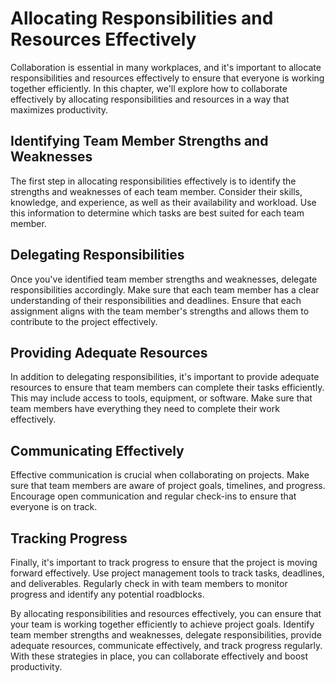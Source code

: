Allocating Responsibilities and Resources Effectively
===========================================================================================

Collaboration is essential in many workplaces, and it's important to allocate responsibilities and resources effectively to ensure that everyone is working together efficiently. In this chapter, we'll explore how to collaborate effectively by allocating responsibilities and resources in a way that maximizes productivity.

Identifying Team Member Strengths and Weaknesses
------------------------------------------------

The first step in allocating responsibilities effectively is to identify the strengths and weaknesses of each team member. Consider their skills, knowledge, and experience, as well as their availability and workload. Use this information to determine which tasks are best suited for each team member.

Delegating Responsibilities
---------------------------

Once you've identified team member strengths and weaknesses, delegate responsibilities accordingly. Make sure that each team member has a clear understanding of their responsibilities and deadlines. Ensure that each assignment aligns with the team member's strengths and allows them to contribute to the project effectively.

Providing Adequate Resources
----------------------------

In addition to delegating responsibilities, it's important to provide adequate resources to ensure that team members can complete their tasks efficiently. This may include access to tools, equipment, or software. Make sure that team members have everything they need to complete their work effectively.

Communicating Effectively
-------------------------

Effective communication is crucial when collaborating on projects. Make sure that team members are aware of project goals, timelines, and progress. Encourage open communication and regular check-ins to ensure that everyone is on track.

Tracking Progress
-----------------

Finally, it's important to track progress to ensure that the project is moving forward effectively. Use project management tools to track tasks, deadlines, and deliverables. Regularly check in with team members to monitor progress and identify any potential roadblocks.

By allocating responsibilities and resources effectively, you can ensure that your team is working together efficiently to achieve project goals. Identify team member strengths and weaknesses, delegate responsibilities, provide adequate resources, communicate effectively, and track progress regularly. With these strategies in place, you can collaborate effectively and boost productivity.

